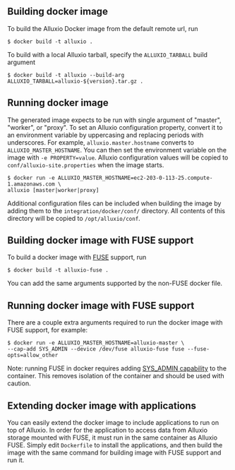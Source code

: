 ## Building docker image
To build the Alluxio Docker image from the default remote url, run

```console
$ docker build -t alluxio .
```

To build with a local Alluxio tarball, specify the `ALLUXIO_TARBALL` build argument

```console
$ docker build -t alluxio --build-arg ALLUXIO_TARBALL=alluxio-${version}.tar.gz .
```

## Running docker image
The generated image expects to be run with single argument of "master", "worker", or "proxy".
To set an Alluxio configuration property, convert it to an environment variable by uppercasing
and replacing periods with underscores. For example, `alluxio.master.hostname` converts to
`ALLUXIO_MASTER_HOSTNAME`. You can then set the environment variable on the image with
`-e PROPERTY=value`. Alluxio configuration values will be copied to `conf/alluxio-site.properties`
when the image starts.

```console
$ docker run -e ALLUXIO_MASTER_HOSTNAME=ec2-203-0-113-25.compute-1.amazonaws.com \
alluxio [master|worker|proxy]
```

Additional configuration files can be included when building the image by adding them to the
`integration/docker/conf/` directory. All contents of this directory will be
copied to `/opt/alluxio/conf`.


## Building docker image with FUSE support
To build a docker image with
[FUSE](https://docs.alluxio.io/os/user/stable/en/api/FUSE-API.html) support, run

```console
$ docker build -t alluxio-fuse .
```

You can add the same arguments supported by the non-FUSE docker file.


## Running docker image with FUSE support
There are a couple extra arguments required to run the docker image with FUSE support, for example:

```console
$ docker run -e ALLUXIO_MASTER_HOSTNAME=alluxio-master \
--cap-add SYS_ADMIN --device /dev/fuse alluxio-fuse fuse --fuse-opts=allow_other
```

Note: running FUSE in docker requires adding
[SYS_ADMIN capability](http://man7.org/linux/man-pages/man7/capabilities.7.html) to the container.
This removes isolation of the container and should be used with caution.

## Extending docker image with applications
You can easily extend the docker image to include applications to run on top of Alluxio.
In order for the application to access data from Alluxio storage mounted with FUSE, it must run
in the same container as Alluxio FUSE. Simply edit `Dockerfile` to install the applications, and 
then build the image with the same command for building image with FUSE support and run it.
